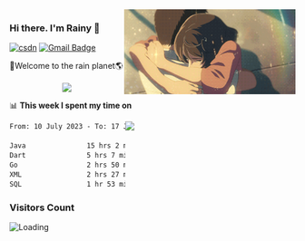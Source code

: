 <img  align='right' height="150" src="https://github.com/LikeRainDay/LikeRainDay/blob/master/pic/img_rain_1.gif?raw=true">



### Hi there. I'm Rainy :lemon:

[![csdn](https://img.shields.io/badge/-csdn-c14438?style=flat-square&logo=c&logoColor=white)](https://blog.csdn.net/qq_15807167)
[![Gmail Badge](https://img.shields.io/badge/-gmail-c14438?style=flat-square&logo=Gmail&logoColor=white&link=mailto:houshuai0816@gmail.com)](mailto:houshuai0816@gmail.com)

🚀Welcome to the rain planet🌎

<center>
<img align='center'  src="https://source.unsplash.com/user/rainyhehe/likes">
</center>

📊 **This week I spent my time on**

<img align='right'   width="300" src="https://github-readme-stats.vercel.app/api?username=LikeRainDay&show_icons=true&title_color=fff&icon_color=79ff97&text_color=9f9f9f&bg_color=151515&count_private=true">

<!--START_SECTION:waka-->

```txt
From: 10 July 2023 - To: 17 July 2023

Java               15 hrs 2 mins   █████████████▒░░░░░░░░░░░   53.45 %
Dart               5 hrs 7 mins    ████▓░░░░░░░░░░░░░░░░░░░░   18.22 %
Go                 2 hrs 50 mins   ██▓░░░░░░░░░░░░░░░░░░░░░░   10.09 %
XML                2 hrs 27 mins   ██▒░░░░░░░░░░░░░░░░░░░░░░   08.74 %
SQL                1 hr 53 mins    █▓░░░░░░░░░░░░░░░░░░░░░░░   06.73 %
```

<!--END_SECTION:waka-->

### Visitors Count
<img align="left" src = "https://profile-counter.glitch.me/LikeRainDay/count.svg" alt ="Loading">
